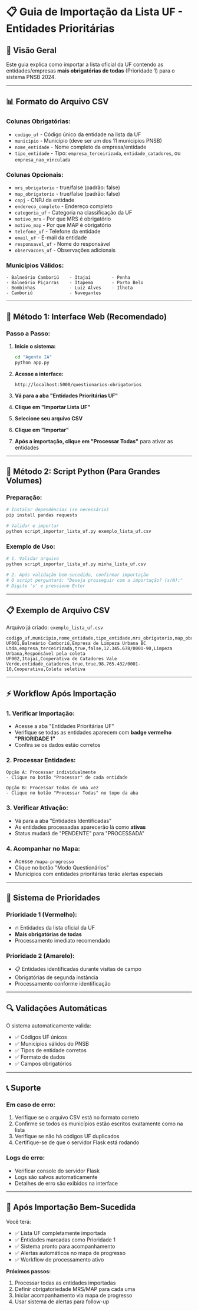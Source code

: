 # 📋 Guia de Importação da Lista UF - Entidades Prioritárias

## 🎯 **Visão Geral**

Este guia explica como importar a lista oficial da UF contendo as entidades/empresas **mais obrigatórias de todas** (Prioridade 1) para o sistema PNSB 2024.

---

## 📊 **Formato do Arquivo CSV**

### **Colunas Obrigatórias:**
- `codigo_uf` - Código único da entidade na lista da UF
- `municipio` - Município (deve ser um dos 11 municípios PNSB)
- `nome_entidade` - Nome completo da empresa/entidade
- `tipo_entidade` - Tipo: `empresa_terceirizada`, `entidade_catadores`, ou `empresa_nao_vinculada`

### **Colunas Opcionais:**
- `mrs_obrigatorio` - true/false (padrão: false)
- `map_obrigatorio` - true/false (padrão: false)
- `cnpj` - CNPJ da entidade
- `endereco_completo` - Endereço completo
- `categoria_uf` - Categoria na classificação da UF
- `motivo_mrs` - Por que MRS é obrigatório
- `motivo_map` - Por que MAP é obrigatório
- `telefone_uf` - Telefone da entidade
- `email_uf` - E-mail da entidade
- `responsavel_uf` - Nome do responsável
- `observacoes_uf` - Observações adicionais

### **Municípios Válidos:**
```
- Balneário Camboriú    - Itajaí        - Penha
- Balneário Piçarras    - Itapema       - Porto Belo
- Bombinhas             - Luiz Alves    - Ilhota
- Camboriú              - Navegantes
```

---

## 🚀 **Método 1: Interface Web (Recomendado)**

### **Passo a Passo:**

1. **Inicie o sistema:**
   ```bash
   cd "Agente IA"
   python app.py
   ```

2. **Acesse a interface:**
   ```
   http://localhost:5000/questionarios-obrigatorios
   ```

3. **Vá para a aba "Entidades Prioritárias UF"**

4. **Clique em "Importar Lista UF"**

5. **Selecione seu arquivo CSV**

6. **Clique em "Importar"**

7. **Após a importação, clique em "Processar Todas"** para ativar as entidades

---

## 🔧 **Método 2: Script Python (Para Grandes Volumes)**

### **Preparação:**
```bash
# Instalar dependências (se necessário)
pip install pandas requests

# Validar e importar
python script_importar_lista_uf.py exemplo_lista_uf.csv
```

### **Exemplo de Uso:**
```bash
# 1. Validar arquivo
python script_importar_lista_uf.py minha_lista_uf.csv

# 2. Após validação bem-sucedida, confirmar importação
# O script perguntará: "Deseja prosseguir com a importação? (s/N):"
# Digite 's' e pressione Enter
```

---

## 📋 **Exemplo de Arquivo CSV**

Arquivo já criado: `exemplo_lista_uf.csv`

```csv
codigo_uf,municipio,nome_entidade,tipo_entidade,mrs_obrigatorio,map_obrigatorio,cnpj,categoria_uf,motivo_mrs
UF001,Balneário Camboriú,Empresa de Limpeza Urbana BC Ltda,empresa_terceirizada,true,false,12.345.678/0001-90,Limpeza Urbana,Responsável pela coleta
UF002,Itajaí,Cooperativa de Catadores Vale Verde,entidade_catadores,true,true,98.765.432/0001-10,Cooperativa,Coleta seletiva
```

---

## ⚡ **Workflow Após Importação**

### **1. Verificar Importação:**
- Acesse a aba "Entidades Prioritárias UF"
- Verifique se todas as entidades aparecem com **badge vermelho "PRIORIDADE 1"**
- Confira se os dados estão corretos

### **2. Processar Entidades:**
```
Opção A: Processar individualmente
- Clique no botão "Processar" de cada entidade

Opção B: Processar todas de uma vez
- Clique no botão "Processar Todas" no topo da aba
```

### **3. Verificar Ativação:**
- Vá para a aba "Entidades Identificadas"
- As entidades processadas aparecerão lá como **ativas**
- Status mudará de "PENDENTE" para "PROCESSADA"

### **4. Acompanhar no Mapa:**
- Acesse `/mapa-progresso`
- Clique no botão "Modo Questionários"
- Municipios com entidades prioritárias terão alertas especiais

---

## 🎯 **Sistema de Prioridades**

### **Prioridade 1 (Vermelho):**
- 🔥 Entidades da lista oficial da UF
- **Mais obrigatórias de todas**
- Processamento imediato recomendado

### **Prioridade 2 (Amarelo):**
- 📋 Entidades identificadas durante visitas de campo
- Obrigatórias de segunda instância
- Processamento conforme identificação

---

## 🔍 **Validações Automáticas**

O sistema automaticamente valida:
- ✅ Códigos UF únicos
- ✅ Municípios válidos do PNSB
- ✅ Tipos de entidade corretos
- ✅ Formato de dados
- ✅ Campos obrigatórios

---

## 📞 **Suporte**

### **Em caso de erro:**
1. Verifique se o arquivo CSV está no formato correto
2. Confirme se todos os municípios estão escritos exatamente como na lista
3. Verifique se não há códigos UF duplicados
4. Certifique-se de que o servidor Flask está rodando

### **Logs de erro:**
- Verificar console do servidor Flask
- Logs são salvos automaticamente
- Detalhes de erro são exibidos na interface

---

## 🎉 **Após Importação Bem-Sucedida**

Você terá:
- ✅ Lista UF completamente importada
- ✅ Entidades marcadas como Prioridade 1
- ✅ Sistema pronto para acompanhamento
- ✅ Alertas automáticos no mapa de progresso
- ✅ Workflow de processamento ativo

**Próximos passos:**
1. Processar todas as entidades importadas
2. Definir obrigatoriedade MRS/MAP para cada uma
3. Iniciar acompanhamento via mapa de progresso
4. Usar sistema de alertas para follow-up